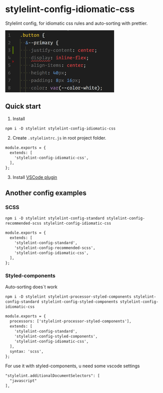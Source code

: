 # stylelint-config-idiomatic-css

Stylelint config, for idiomatic css rules and
auto-sorting with prettier.

<img width="346" src="./screenshots/example.png">

## Quick start

1.  Install

```
npm i -D stylelint stylelint-config-idiomatic-css
```

2.  Create `.stylelintrc.js` in root project folder.

```
module.exports = {
  extends: [
    'stylelint-config-idiomatic-css',
  ],
};
```

3.  Install [VSCode plugin](https://github.com/shinnn/vscode-stylelint)

## Another config examples

### SCSS

```
npm i -D stylelint stylelint-config-standard stylelint-config-recommended-scss stylelint-config-idiomatic-css
```

```
module.exports = {
  extends: [
    'stylelint-config-standard',
    'stylelint-config-recommended-scss',
    'stylelint-config-idiomatic-css',
  ],
};
```

### Styled-components

Auto-sorting does`t work

```
npm i -D stylelint stylelint-processor-styled-components stylelint-config-standard stylelint-config-styled-components stylelint-config-idiomatic-css
```

```
module.exports = {
  processors: ['stylelint-processor-styled-components'],
  extends: [
    'stylelint-config-standard',
    'stylelint-config-styled-components',
    'stylelint-config-idiomatic-css',
  ],
  syntax: 'scss',
};
```

For use it with styled-components, u need some vscode settings

```
"stylelint.additionalDocumentSelectors": [
  "javascript"
],
```
